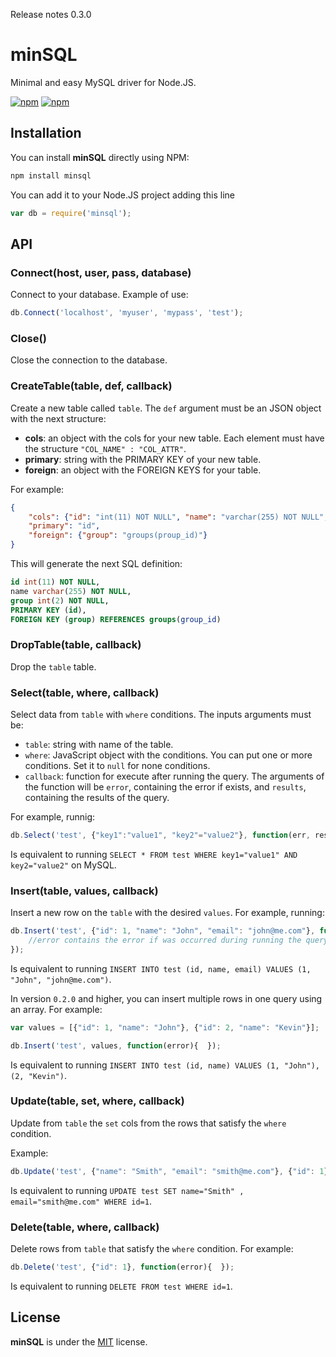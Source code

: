 Release notes 0.3.0

# minSQL

Minimal and easy MySQL driver for Node.JS.

[![npm](https://img.shields.io/npm/v/minsql.svg?style=flat-square)](https://www.npmjs.com/package/minsql)
[![npm](https://img.shields.io/npm/dt/minsql.svg?style=flat-square)](https://www.npmjs.com/package/minsql)


## Installation

You can install **minSQL** directly using NPM:

```sh
npm install minsql
```

You can add it to your Node.JS project adding this line

```javascript
var db = require('minsql');
```

## API

### Connect(host, user, pass, database)

Connect to your database. Example of use:

```javascript
db.Connect('localhost', 'myuser', 'mypass', 'test');
```


### Close()

Close the connection to the database.

### CreateTable(table, def, callback)

Create a new table called `table`. The `def` argument must be an JSON object with the next structure:

- **cols**: an object with the cols for your new table. Each element must have the structure `"COL_NAME" : "COL_ATTR"`.
- **primary**: string with the PRIMARY KEY of your new table.
- **foreign**: an object with the FOREIGN KEYS for your table.

For example:

```json
{
	"cols": {"id": "int(11) NOT NULL", "name": "varchar(255) NOT NULL", "group": "int(2) NOT NULL", },
	"primary": "id",
	"foreign": {"group": "groups(proup_id)"}
}
```

This will generate the next SQL definition:

```sql
id int(11) NOT NULL,
name varchar(255) NOT NULL,
group int(2) NOT NULL,
PRIMARY KEY (id),
FOREIGN KEY (group) REFERENCES groups(group_id)
```


### DropTable(table, callback)

Drop the `table` table.


### Select(table, where, callback)

Select data from `table` with `where` conditions. The inputs arguments must be:

- `table`: string with name of the table.
- `where`: JavaScript object with the conditions. You can put one or more conditions. Set it to `null` for none conditions.
- `callback`: function for execute after running the query. The arguments of the function will be `error`, containing the error if exists, and `results`, containing the results of the query.

For example, runnig:

```javascript
db.Select('test', {"key1":"value1", "key2"="value2"}, function(err, results){});
```

Is equivalent to running `SELECT * FROM test WHERE key1="value1" AND key2="value2"` on MySQL.


### Insert(table, values, callback)

Insert a new row on the `table` with the desired `values`. For example, running:

```javascript
db.Insert('test', {"id": 1, "name": "John", "email": "john@me.com"}, function(error){
	//error contains the error if was occurred during running the query
});
```

Is equivalent to running `INSERT INTO test (id, name, email) VALUES (1, "John", "john@me.com")`.

In version `0.2.0` and higher, you can insert multiple rows in one query using an array. For example:

```javascript
var values = [{"id": 1, "name": "John"}, {"id": 2, "name": "Kevin"}];

db.Insert('test', values, function(error){  });
```

Is equivalent to running `INSERT INTO test (id, name) VALUES (1, "John"),(2, "Kevin")`.


### Update(table, set, where, callback)

Update from `table` the `set` cols from the rows that satisfy the `where` condition.

Example:

```javascript
db.Update('test', {"name": "Smith", "email": "smith@me.com"}, {"id": 1}, function(error){ });
```

Is equivalent to running `UPDATE test SET name="Smith" , email="smith@me.com" WHERE id=1`.


### Delete(table, where, callback)

Delete rows from `table` that satisfy the `where` condition. For example:

```javascript
db.Delete('test', {"id": 1}, function(error){  });
```

Is equivalent to running `DELETE FROM test WHERE id=1`.



## License

**minSQL** is under the [MIT](LICENSE) license.
